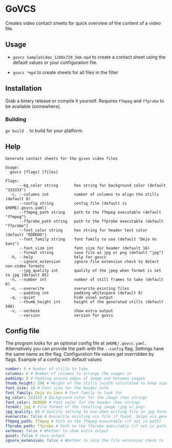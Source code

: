# GoVCS
Creates video contact sheets for quick overview of the content of a video file.



## Usage

* `govcs SampleVideo_1280x720_5mb.mp4` to create a contact sheet using the default values or your configuration file.

* `govcs *mp4` to create sheets for all files in the filter

## Installation
Grab a binary release or compile it yourself. Requires `ffmpeg` and `ffprobe` to be available (somewhere).

### Building

`go build .` to build for your platform.

## Help
```
Generate contact sheets for the given video files

Usage:
  govcs [flags] [files]

Flags:
      --bg_color string       hex string for background color (default "333333")
  -c, --columns int           number of columns to align the stills (default 6)
      --config string         config file (default is $HOME/.govcs.yaml)
      --ffmpeg_path string    path to the ffmpeg executable (default "ffmpeg")
      --ffprobe_path string   path to the ffprobe executable (default "ffprobe")
      --font_color string     hex string for header text color (default "DDDDDD")
      --font_family string    font family to use (default "Deja Vu Sans")
      --font_size int         font size for header (default 16)
      --format string         save file as jpg or png (default "jpg")
  -h, --help                  help for govcs
      --ignore_extension      ignore file extension check to detect non-video formats
      --jpg_quality int       quality of the jpeg when format is set to jpg (default 85)
  -n, --number int            number of still frames to take (default 6)
  -o, --overwrite             overwrite existing files
      --padding int           padding whitespace (default 8)
  -q, --quiet                 hide usual output
      --thumb_height int      height of the generated stills (default 200)
  -v, --verbose               show extra output
      --version               version for govcs

```

## Config file
The program looks for an optional config file at `$HOME/.govcs.yaml`. Alternatively you can provide
the path with the `--config` flag. Settings have the same name as the flag. Configuration file values get overridden by flags.
Example of a config with default values:
```yaml
number: 6 # Number of stills to take
columns: 6 # Number of columns to arrange the images in
padding: 8 # Padding around edges of image and between images
thumb_height: 200 # Height of the stills (width calculated to keep aspect)
font_size: 16 # Font size for the header info
font_family: Deja Vu Sans # Font family to look for
bg_color: 333333 # Background color for the image (hex string)
font_color: DDDDDD # Font color for the header (hex string) 
format: jpg # File format of the resulting image (jpg or png)
jpg_quality: 85 # Quality setting to use when writing file in jpg format
overwrite: false # Overwrite existing vcs file if found. Skips vcs generation if false
ffmpeg_path: ffmpeg # Path to the ffmpeg executable (if not in path)
ffprobe_path: ffprobe # Path to the ffprobe executable (if not in path)
verbose: false # Whether to show extra output
quiet: false # Less output
ignore_extension: false # Whether to skip the file extension check to filter out non video files
```